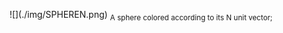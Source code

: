 <p align="center">
![](./img/SPHEREN.png)
<sub>A sphere colored according to its N unit vector;</sub></p>
